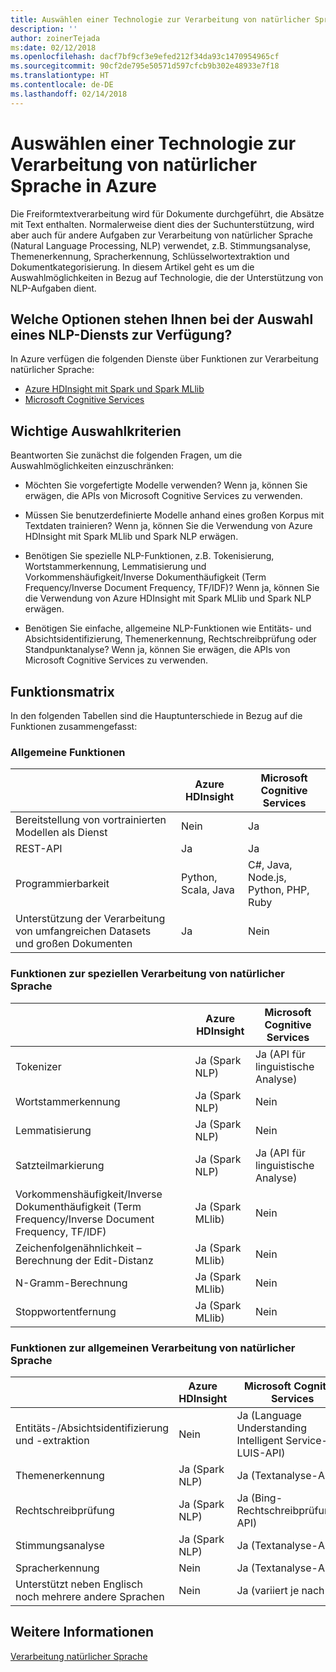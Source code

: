 ```yaml
---
title: Auswählen einer Technologie zur Verarbeitung von natürlicher Sprache
description: ''
author: zoinerTejada
ms:date: 02/12/2018
ms.openlocfilehash: dacf7bf9cf3e9efed212f34da93c1470954965cf
ms.sourcegitcommit: 90cf2de795e50571d597cfcb9b302e48933e7f18
ms.translationtype: HT
ms.contentlocale: de-DE
ms.lasthandoff: 02/14/2018
---
```

# <a name="choosing-a-natural-language-processing-technology-in-azure"></a>Auswählen einer Technologie zur Verarbeitung von natürlicher Sprache in Azure

Die Freiformtextverarbeitung wird für Dokumente durchgeführt, die Absätze mit Text enthalten. Normalerweise dient dies der Suchunterstützung, wird aber auch für andere Aufgaben zur Verarbeitung von natürlicher Sprache (Natural Language Processing, NLP) verwendet, z.B. Stimmungsanalyse, Themenerkennung, Spracherkennung, Schlüsselwortextraktion und Dokumentkategorisierung. In diesem Artikel geht es um die Auswahlmöglichkeiten in Bezug auf Technologie, die der Unterstützung von NLP-Aufgaben dient.

## <a name="what-are-your-options-when-choosing-an-nlp-service"></a>Welche Optionen stehen Ihnen bei der Auswahl eines NLP-Diensts zur Verfügung?

In Azure verfügen die folgenden Dienste über Funktionen zur Verarbeitung natürlicher Sprache:

- [Azure HDInsight mit Spark und Spark MLlib](/azure/hdinsight/spark/apache-spark-overview)
- [Microsoft Cognitive Services](/azure/#pivot=products&panel=cognitive)

## <a name="key-selection-criteria"></a>Wichtige Auswahlkriterien

Beantworten Sie zunächst die folgenden Fragen, um die Auswahlmöglichkeiten einzuschränken:

- Möchten Sie vorgefertigte Modelle verwenden? Wenn ja, können Sie erwägen, die APIs von Microsoft Cognitive Services zu verwenden.

- Müssen Sie benutzerdefinierte Modelle anhand eines großen Korpus mit Textdaten trainieren? Wenn ja, können Sie die Verwendung von Azure HDInsight mit Spark MLlib und Spark NLP erwägen.

- Benötigen Sie spezielle NLP-Funktionen, z.B. Tokenisierung, Wortstammerkennung, Lemmatisierung und Vorkommenshäufigkeit/Inverse Dokumenthäufigkeit (Term Frequency/Inverse Document Frequency, TF/IDF)? Wenn ja, können Sie die Verwendung von Azure HDInsight mit Spark MLlib und Spark NLP erwägen.

- Benötigen Sie einfache, allgemeine NLP-Funktionen wie Entitäts- und Absichtsidentifizierung, Themenerkennung, Rechtschreibprüfung oder Standpunktanalyse? Wenn ja, können Sie erwägen, die APIs von Microsoft Cognitive Services zu verwenden.

## <a name="capability-matrix"></a>Funktionsmatrix

In den folgenden Tabellen sind die Hauptunterschiede in Bezug auf die Funktionen zusammengefasst:  

### <a name="general-capabilities"></a>Allgemeine Funktionen

| | Azure HDInsight | Microsoft Cognitive Services |
| --- | --- | --- |
| Bereitstellung von vortrainierten Modellen als Dienst | Nein  | Ja |
| REST-API | Ja | Ja |
| Programmierbarkeit | Python, Scala, Java | C#, Java, Node.js, Python, PHP, Ruby |
| Unterstützung der Verarbeitung von umfangreichen Datasets und großen Dokumenten | Ja | Nein  |

### <a name="low-level-natural-language-processing-capabilities"></a>Funktionen zur speziellen Verarbeitung von natürlicher Sprache

| | Azure HDInsight | Microsoft Cognitive Services |  
| --- | --- | --- | 
| Tokenizer | Ja (Spark NLP) | Ja (API für linguistische Analyse) |
| Wortstammerkennung | Ja (Spark NLP) | Nein  |
| Lemmatisierung | Ja (Spark NLP) | Nein  |
| Satzteilmarkierung | Ja (Spark NLP) | Ja (API für linguistische Analyse) |
| Vorkommenshäufigkeit/Inverse Dokumenthäufigkeit (Term Frequency/Inverse Document Frequency, TF/IDF) | Ja (Spark MLlib) | Nein  |
| Zeichenfolgenähnlichkeit – Berechnung der Edit-Distanz | Ja (Spark MLlib) | Nein  |
| N-Gramm-Berechnung | Ja (Spark MLlib) | Nein  |
| Stoppwortentfernung | Ja (Spark MLlib) | Nein  |

### <a name="high-level-natural-language-processing-capabilities"></a>Funktionen zur allgemeinen Verarbeitung von natürlicher Sprache

| | Azure HDInsight | Microsoft Cognitive Services |
| --- | --- | --- | 
| Entitäts-/Absichtsidentifizierung und -extraktion | Nein  | Ja (Language Understanding Intelligent Service-API, LUIS-API) |    
| Themenerkennung | Ja (Spark NLP) | Ja (Textanalyse-API) |
| Rechtschreibprüfung | Ja (Spark NLP) | Ja (Bing-Rechtschreibprüfungs-API) |
| Stimmungsanalyse | Ja (Spark NLP) | Ja (Textanalyse-API) |
| Spracherkennung | Nein  | Ja (Textanalyse-API) |
| Unterstützt neben Englisch noch mehrere andere Sprachen | Nein  | Ja (variiert je nach API) |

## <a name="see-also"></a>Weitere Informationen

[Verarbeitung natürlicher Sprache](../scenarios/natural-language-processing.md)